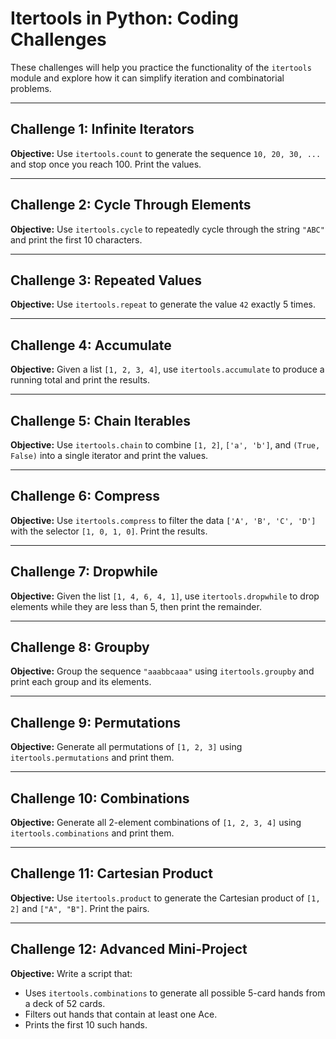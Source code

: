 # Itertools in Python: Coding Challenges

These challenges will help you practice the functionality of the `itertools` module and explore how it can simplify iteration and combinatorial problems.

---

## Challenge 1: Infinite Iterators

**Objective:**
Use `itertools.count` to generate the sequence `10, 20, 30, ...` and stop once you reach 100. Print the values.

---

## Challenge 2: Cycle Through Elements

**Objective:**
Use `itertools.cycle` to repeatedly cycle through the string `"ABC"` and print the first 10 characters.

---

## Challenge 3: Repeated Values

**Objective:**
Use `itertools.repeat` to generate the value `42` exactly 5 times.

---

## Challenge 4: Accumulate

**Objective:**
Given a list `[1, 2, 3, 4]`, use `itertools.accumulate` to produce a running total and print the results.

---

## Challenge 5: Chain Iterables

**Objective:**
Use `itertools.chain` to combine `[1, 2]`, `['a', 'b']`, and `(True, False)` into a single iterator and print the values.

---

## Challenge 6: Compress

**Objective:**
Use `itertools.compress` to filter the data `['A', 'B', 'C', 'D']` with the selector `[1, 0, 1, 0]`. Print the results.

---

## Challenge 7: Dropwhile

**Objective:**
Given the list `[1, 4, 6, 4, 1]`, use `itertools.dropwhile` to drop elements while they are less than 5, then print the remainder.

---

## Challenge 8: Groupby

**Objective:**
Group the sequence `"aaabbcaaa"` using `itertools.groupby` and print each group and its elements.

---

## Challenge 9: Permutations

**Objective:**
Generate all permutations of `[1, 2, 3]` using `itertools.permutations` and print them.

---

## Challenge 10: Combinations

**Objective:**
Generate all 2-element combinations of `[1, 2, 3, 4]` using `itertools.combinations` and print them.

---

## Challenge 11: Cartesian Product

**Objective:**
Use `itertools.product` to generate the Cartesian product of `[1, 2]` and `["A", "B"]`. Print the pairs.

---

## Challenge 12: Advanced Mini-Project

**Objective:**
Write a script that:

* Uses `itertools.combinations` to generate all possible 5-card hands from a deck of 52 cards.
* Filters out hands that contain at least one Ace.
* Prints the first 10 such hands.
